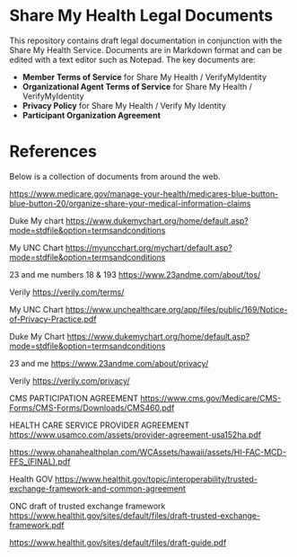 # Share My Health Legal Documents

This repository contains draft legal documentation in conjunction with the Share My Health Service.  Documents are in Markdown format and can be edited with a text editor such as Notepad.  The key documents are:

* **Member Terms of Service** for Share My Health / VerifyMyIdentity
* **Organizational Agent Terms of Service** for Share My Health / VerifyMyIdentity
* **Privacy Policy** for Share My Health / Verify My Identity
* **Participant Organization Agreement** 

References
======================================================

Below is a collection of documents from around the web.

https://www.medicare.gov/manage-your-health/medicares-blue-button-blue-button-20/organize-share-your-medical-information-claims


Duke My chart
https://www.dukemychart.org/home/default.asp?mode=stdfile&option=termsandconditions

My UNC Chart
https://myuncchart.org/mychart/default.asp?mode=stdfile&option=termsandconditions

23 and me numbers 18 & 193
https://www.23andme.com/about/tos/

Verily
https://verily.com/terms/


My UNC Chart
https://www.unchealthcare.org/app/files/public/169/Notice-of-Privacy-Practice.pdf

Duke My Chart
https://www.dukemychart.org/home/default.asp?mode=stdfile&option=termsandconditions

23 and me 
https://www.23andme.com/about/privacy/

Verily
https://verily.com/privacy/


CMS PARTICIPATION AGREEMENT
https://www.cms.gov/Medicare/CMS-Forms/CMS-Forms/Downloads/CMS460.pdf

HEALTH CARE SERVICE PROVIDER AGREEMENT
https://www.usamco.com/assets/provider-agreement-usa152ha.pdf

https://www.ohanahealthplan.com/WCAssets/hawaii/assets/HI-FAC-MCD-FFS_(FINAL).pdf


Health GOV https://www.healthit.gov/topic/interoperability/trusted-exchange-framework-and-common-agreement

ONC draft of trusted exchange framework  https://www.healthit.gov/sites/default/files/draft-trusted-exchange-framework.pdf

https://www.healthit.gov/sites/default/files/draft-guide.pdf




